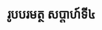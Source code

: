 ---
videoUrl : https://www.facebook.com/sophorn.ith.9/videos/2245323799063220/
category : aphidhamma-6
teacher : "អ៊ុំ សុជា"
title : "រូបបរមត្ថ សប្តាហ៍ទី៤"
venue : "វត្តសំពៅមាស"
recordedBy : "ឧបាសិកា Ith Sophorn"
layout : post
---